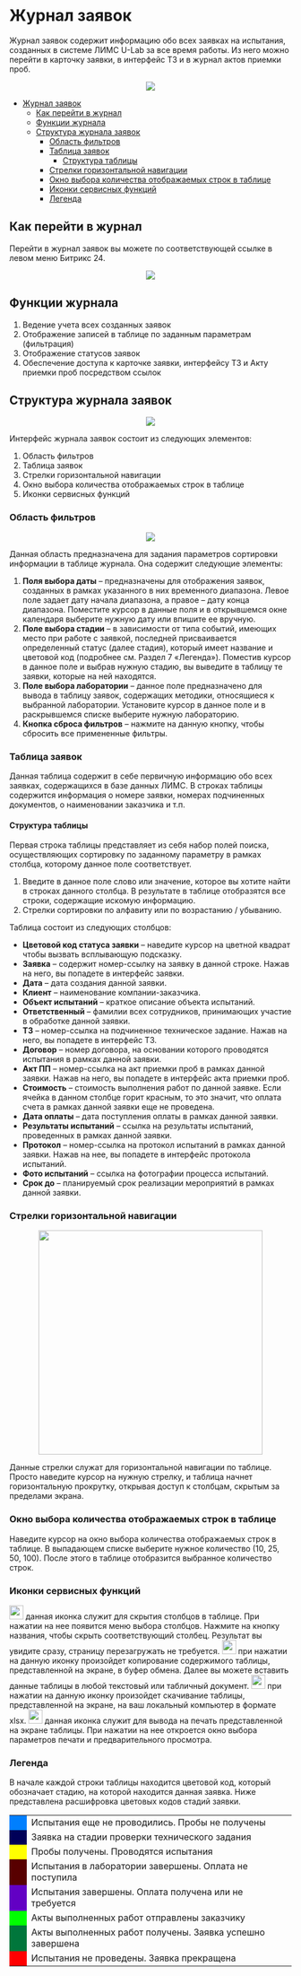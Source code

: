# Журнал заявок
 
Журнал заявок содержит информацию обо всех заявках на испытания, созданных в системе ЛИМС U-Lab за все время работы. Из него можно перейти в карточку заявки, в интерфейс ТЗ и в журнал актов приемки проб. 

<p align=center>
<img src="png/11.png">
</p>

<!-- @import "[TOC]" {cmd="toc" depthFrom=1 depthTo=6 orderedList=false} -->

<!-- code_chunk_output -->

- [Журнал заявок](#журнал-заявок)
  - [Как перейти в журнал](#как-перейти-в-журнал)
  - [Функции журнала](#функции-журнала)
  - [Структура журнала заявок](#структура-журнала-заявок)
    - [Область фильтров](#область-фильтров)
    - [Таблица заявок](#таблица-заявок)
      - [Структура таблицы](#структура-таблицы)
    - [Стрелки горизонтальной навигации](#стрелки-горизонтальной-навигации)
    - [Окно выбора количества отображаемых строк в таблице](#окно-выбора-количества-отображаемых-строк-в-таблице)
    - [Иконки сервисных функций](#иконки-сервисных-функций)
    - [Легенда](#легенда)

<!-- /code_chunk_output -->

## Как перейти в журнал

Перейти в журнал заявок вы можете по соответствующей ссылке в левом меню Битрикс 24.

<p align=center>
<img src="png/1.png">
</p>

## Функции журнала

1. Ведение учета всех созданных заявок
2. Отображение записей в таблице по заданным параметрам (фильтрация)
3. Отображение статусов заявок
4. Обеспечение доступа к карточке заявки, интерфейсу ТЗ и Акту приемки проб посредством ссылок

## Структура журнала заявок

<p align=center>
<img src="png/4.png">
</p>

Интерфейс журнала заявок состоит из следующих элементов:
1.	Область фильтров
2.	Таблица заявок
3.	Стрелки горизонтальной навигации
4.	Окно выбора количества отображаемых строк в таблице
5.	Иконки сервисных функций

### Область фильтров

<p align=center>
<img src="png/3.png">
</p>

Данная область предназначена  для задания параметров сортировки информации в таблице журнала. Она содержит следующие элементы:
 
1. **Поля выбора даты** – предназначены для отображения заявок, созданных в рамках указанного в них временного диапазона. Левое поле задает дату начала диапазона, а правое – дату конца диапазона. Поместите курсор в данные поля и в открывшемся окне календаря выберите нужную дату или впишите ее вручную.
2. **Поле выбора стадии** – в зависимости от типа событий, имеющих место при работе с заявкой, последней присваивается определенный статус (далее стадия), который имеет название и цветовой код (подробнее см. Раздел 7 «Легенда»). Поместив курсор в данное поле и выбрав нужную стадию, вы выведите в таблицу те заявки, которые на ней находятся.
3. **Поле выбора лаборатории** – данное поле предназначено для вывода в таблицу заявок, содержащих методики, относящиеся к выбранной лаборатории. Установите курсор в данное поле и в раскрывшемся списке выберите нужную лабораторию.
4. **Кнопка сброса фильтров** – нажмите на данную кнопку, чтобы сбросить все примененные фильтры. 

### Таблица заявок

Данная таблица содержит в себе первичную информацию обо всех заявках, содержащихся в базе данных ЛИМС. В строках таблицы содержится информация о номере заявки, номерах подчиненных документов, о наименовании заказчика и т.п.

#### Структура таблицы

Первая строка таблицы представляет из себя набор полей поиска, осуществляющих сортировку по заданному параметру в рамках столбца, которому данное поле соответствует.
 
1.	Введите в данное поле слово или значение, которое вы хотите найти в строках данного столбца. В результате в таблице отобразятся все строки, содержащие искомую информацию.
2.	Стрелки сортировки по алфавиту или по возрастанию / убыванию.

Таблица состоит из следующих столбцов:
* **Цветовой код статуса заявки** – наведите курсор на цветной квадрат чтобы вызвать всплывающую подсказку.
* **Заявка** – содержит номер-ссылку на заявку в данной строке. Нажав на него, вы попадете в интерфейс заявки.
* **Дата** – дата создания данной заявки.
* **Клиент** – наименование компании-заказчика.
* **Объект испытаний** – краткое описание объекта испытаний.
* **Ответственный** – фамилии всех сотрудников, принимающих участие в обработке данной заявки.
* **ТЗ** – номер-ссылка на подчиненное техническое задание. Нажав на него, вы попадете в интерфейс ТЗ.
* **Договор** – номер договора, на основании которого проводятся испытания в рамках данной заявки.
* **Акт ПП** – номер-ссылка на акт приемки проб в рамках данной заявки. Нажав на него, вы попадете в интерфейс акта приемки проб.
* **Стоимость** – стоимость выполнения работ по данной заявке. Если ячейка в данном столбце горит красным, то это значит, что оплата счета в рамках данной заявки еще не проведена.
* **Дата оплаты** – дата поступления оплаты в рамках данной заявки.
* **Результаты испытаний** – ссылка на результаты испытаний, проведенных в рамках данной заявки. 
* **Протокол** – номер-ссылка на протокол испытаний в рамках данной заявки. Нажав на нее, вы попадете в интерфейс протокола испытаний.
* **Фото испытаний** – ссылка на фотографии процесса испытаний.
* **Срок до** – планируемый срок реализации мероприятий в рамках данной заявки.

### Стрелки горизонтальной навигации

<p align=center>
<img src="png/5.png" width=400>
</p>

Данные стрелки служат для горизонтальной навигации по таблице. Просто наведите курсор на нужную стрелку, и таблица начнет горизонтальную прокрутку, открывая доступ к столбцам, скрытым за пределами экрана.

### Окно выбора количества отображаемых строк в таблице

Наведите курсор на окно выбора количества отображаемых строк в таблице. В выпадающем списке выберите нужное количество (10, 25, 50, 100). После этого в таблице отобразится выбранное количество строк.

### Иконки сервисных функций

<img src="png/icon1.png" width="25" style="display: inline"> данная иконка служит для скрытия столбцов в таблице. При нажатии на нее появится меню выбора столбцов. Нажмите на кнопку названия, чтобы скрыть соответствующий столбец. Результат вы увидите сразу, страницу перезагружать не требуется.
<img src="png/icon2.png" width="25" style="display: inline"> при нажатии на данную иконку произойдет копирование содержимого таблицы, представленной на экране, в буфер обмена. Далее вы можете вставить данные таблицы в любой текстовый или табличный документ.
<img src="png/icon3.png" width="25" style="display: inline"> при нажатии на данную иконку произойдет скачивание таблицы, представленной на экране, на ваш локальный компьютер в формате xlsx.
<img src="png/icon4.png" width="25" style="display: inline"> данная иконка служит для вывода на печать представленной на экране таблицы. При нажатии на нее откроется окно выбора параметров печати и предварительного просмотра.

### Легенда

В начале каждой строки таблицы находится цветовой код, который обозначает стадию, на которой находится данная заявка. Ниже представлена расшифровка цветовых кодов стадий заявки.
<table cellpadding="3" >
    <tr><td style="background-color: #007FFE" width=15></td><td>Испытания еще не проводились. Пробы не получены</td></tr>
    <tr><td td bgcolor=#000058 width=15></td><td>Заявка на стадии проверки технического задания</td></tr>
    <tr><td td bgcolor=#FFFF00 width=15></td><td>Пробы получены. Проводятся испытания</td></tr>
    <tr><td td bgcolor=#580000 width=15></td><td>Испытания в лаборатории завершены. Оплата не поступила</td></tr>
    <tr><td td bgcolor=#6200C4 width=15></td><td>Испытания завершены. Оплата получена или не требуется</td></tr>
    <tr><td td bgcolor=#00FF00 width=15></td><td>Акты выполненных работ отправлены заказчику</td></tr>
    <tr><td td bgcolor=#00763B width=15></td><td>Акты выполненных работ получены. Заявка успешно завершена</td></tr>
    <tr><td td bgcolor=#FF0000 width=15></td><td>Испытания не проведены. Заявка прекращена</td></tr>
  </table>	  